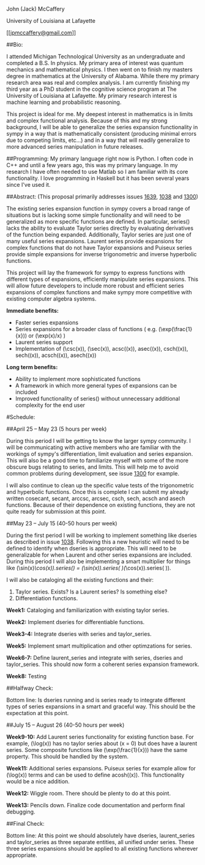 John (Jack)  McCaffery

University of Louisiana at Lafayette

[[jpmccaffery@gmail.com]]

##Bio: 

I attended Michigan Technological University as an undergraduate and completed a B.S. In physics. My primary area of interest was quantum mechanics and mathematical physics. I then went on to finish my masters degree in mathematics at the University of Alabama. While there my primary research area was real and complex analysis. I am currently finishing my third year as a PhD student in the cognitive science program at The University of Louisiana at Lafayette. My primary research interest is machine learning and probabilistic reasoning.

This project is ideal for me. My deepest interest in mathematics is in limits and complex functional analysis. Because of this and my strong background, I will be able to generalize the series expansion functionality in sympy in a way that is mathematically consistent (producing minimal errors due to competing limits, etc...) and in a way that will readily generalize to more advanced series manipulation in future releases.

##Programming: 
My primary language right now is Python. I often code in C++ and until a few years ago, this was my primary language. In my research I have often needed to use Matlab so I am familiar with its core functionality. I love programming in Haskell but it has been several years since I've used it.

##Abstract:
(This proposal primarily addresses issues [1639](http://code.google.com/p/sympy/issues/detail?id=1639&q=label%3ASeries&colspec=ID%20Type%20Status%20Priority%20Milestone%20Owner%20Summary%20Stars), [1038](http://code.google.com/p/sympy/issues/detail?id=1038&q=label%3ASeries&colspec=ID%20Type%20Status%20Priority%20Milestone%20Owner%20Summary%20Stars) and [1300](http://code.google.com/p/sympy/issues/detail?id=1300&q=label%3ASeries&colspec=ID%20Type%20Status%20Priority%20Milestone%20Owner%20Summary%20Stars)) 

The existing series expansion function in sympy covers a broad range of situations but is lacking some simple functionality and will need to be generalized as more specific functions are defined. In particular, series() lacks the ability to evaluate Taylor series directly by evaluating derivatives of the function being expanded. Additionally, Taylor series are just one of many useful series expansions. Laurent series provide expansions for complex functions that do not have Taylor expansions and Puiseux series provide simple expansions for inverse trigonometric and inverse hyperbolic functions.

This project will lay the framework for sympy to express functions with different types of expansions, efficiently manipulate series expansions. This will allow future developers to include more robust and efficient series expansions of complex functions and make sympy more competitive with existing computer algebra systems.

**Immediate benefits:** 

* Faster series expansions
* Series expansions for a broader class of functions ( e.g. \(\exp(\frac{1}{x})\) or \(\exp(x)/x\) )
* Laurent series support
* Implementation of \(\csc(x)\), \(\sec(x)\), acsc\((x)\), asec\((x)\), csch\((x)\), sech\((x)\), acsch\((x)\), asech\((x)\)

**Long term benefits:**

* Ability to implement more sophisticated functions
* A framework in which more general types of expansions can be included
* Improved functionality of series() without unnecessary additional complexity for the end user

#Schedule:

##April 25 – May 23
(5 hours per week)

During this period I will be getting to know the larger sympy community. I will be communicating with active members who are familiar with the workings of sympy's differentiation, limit evaluation and series expansion. This will also be a good time to familiarize myself with some of the more obscure bugs relating to series, and limits. This will help me to avoid common problems during development, see issue [1300](http://code.google.com/p/sympy/issues/detail?id=1300&q=label%3ASeries&colspec=ID%20Type%20Status%20Priority%20Milestone%20Owner%20Summary%20Stars) for example.

I will also continue to clean up the specific value tests of the trigonometric and hyperbolic functions. Once this is complete I can submit my already written cosecant, secant, arccsc, arcsec, csch, sech, acsch and asech functions. Because of their dependence on existing functions, they are not quite ready for submission at this point.

##May 23 – July 15
(40-50 hours per week)

During the first period I will be working to implement something like dseries as described in issue [1038](http://code.google.com/p/sympy/issues/detail?id=1038&q=label%3ASeries&colspec=ID%20Type%20Status%20Priority%20Milestone%20Owner%20Summary%20Stars). Following this a new heuristic will need to be defined to identify when dseries is appropriate. This will need to be generalizable for when Laurent and other series expansions are included. During this period I will also be implementing a smart multiplier for things like \(\sin(x)*\cos(x)\).series() = \(\sin(x)\).series( )\(*\cos(x)\).series( )).

I will also be cataloging all the existing functions and their:

1. Taylor series. Exists? Is a Laurent series? Is something else?
2. Differentiation functions.


**Week1:** Cataloging and familiarization with existing taylor series.

**Week2:** Implement dseries for differentiable functions.

**Week3-4:** Integrate dseries with series and taylor_series. 

**Week5:** Implement smart multiplication and other optimzations for series.

**Week6-7:** Define laurent_series and integrate with series, dseries and taylor_series. This should now form a coherent series expansion framework.

**Week8:** Testing

##Halfway Check: 

Bottom line: Is dseries running and is series ready to integrate different types of series expansions in a smart and graceful way. This should be the expectation at this point.

##July 15 – August 26
(40-50 hours per week)

**Week9-10:** Add Laurent series functionality for existing function base. For example, \(\log(x)\) has no taylor series about \(x = 0\) but does have a laurent series. Some composite functions like \(\exp(\frac{1}{x})\) have the same property. This should be handled by the system.

**Week11:** Additional series expansions. Puiseux series for example allow for \(\log(x)\) terms and can be used to define acosh\((x)\). This functionality would be a nice addition.

**Week12:** Wiggle room. There should be plenty to do at this point.

**Week13:** Pencils down. Finalize code documentation and perform final debugging.


##Final Check: 

Bottom line: At this point we should absolutely have dseries, laurent_series and taylor_series as three separate entities, all unified under series. These three series expansions should be applied to all existing functions wherever appropriate.


